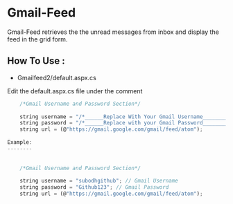 Gmail-Feed
==========

Gmail-Feed retrieves the the unread messages from inbox and display the feed in the grid form.

How To Use :
------------

- Gmailfeed2/default.aspx.cs

Edit the default.aspx.cs file under the comment 

```javascript
    /*Gmail Username and Password Section*/
    
    string username = "/*______Replace With Your Gmail Username__________*/";
    string password = "/*______Replace with your Gmail Password__________*/";
    string url = (@"https://gmail.google.com/gmail/feed/atom");
    
Example:
--------
    
    
    /*Gmail Username and Password Section*/
    
    string username = "subodhgithub"; // Gmail Username
    string password = "Github123"; // Gmail Password
    string url = (@"https://gmail.google.com/gmail/feed/atom");
    
